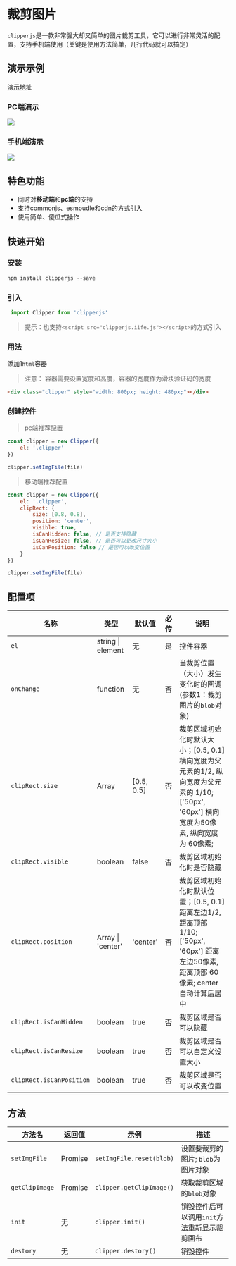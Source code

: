 # 裁剪图片
`clipperjs`是一款非常强大却又简单的图片裁剪工具，它可以进行非常灵活的配置，支持手机端使用（关键是使用方法简单，几行代码就可以搞定）

## 演示示例
[演示地址](http://127.0.0.1:9005/)

### PC端演示

![](./src/assets/images/pc_preview.gif)

### 手机端演示
![](./src/assets/images/mobile_preview.gif)

## 特色功能

* 同时对**移动端**和**pc端**的支持
* 支持commonjs、esmoudle和cdn的方式引入
* 使用简单、傻瓜式操作

## 快速开始
### 安装
```powershell
npm install clipperjs --save
```

### 引入
```js
 import Clipper from 'clipperjs'
```

> 提示：也支持`<script src="clipperjs.iife.js"></script>`的方式引入

### 用法
添加1`html`容器

> 注意： 容器需要设置宽度和高度，容器的宽度作为滑块验证码的宽度

```html
<div class="clipper" style="width: 800px; height: 480px;"></div>
```

### 创建控件
> pc端推荐配置
```js
const clipper = new Clipper({
	el: '.clipper'
})

clipper.setImgFile(file)
```


> 移动端推荐配置
```js
const clipper = new Clipper({
	el: '.clipper',
	clipRect: {
		size: [0.8, 0.8],
		position: 'center',
		visible: true,
		isCanHidden: false, // 是否支持隐藏
		isCanResize: false, // 是否可以更改尺寸大小
		isCanPosition: false // 是否可以改变位置
	}
})

clipper.setImgFile(file)
```

## 配置项

| 名称                     | 类型              | 默认值     | 必传 | 说明                                                         |
| ------------------------ | ----------------- | ---------- | ---- | ------------------------------------------------------------ |
| `el`                     | string \| element | 无         | 是   | 控件容器                                                     |
| `onChange`               | function          | 无         | 否   | 当裁剪位置（大小）发生变化时的回调 (参数1：裁剪图片的`blob`对象) |
| `clipRect.size`          | Array             | [0.5, 0.5] | 否   | 裁剪区域初始化时默认大小；[0.5, 0.1] 横向宽度为父元素的1/2, 纵向宽度为父元素的 1/10; ['50px', '60px'] 横向宽度为50像素, 纵向宽度为 60像素; |
| `clipRect.visible`       | boolean           | false      | 否   | 裁剪区域初始化时是否隐藏                                     |
| `clipRect.position`      | Array \| 'center' | 'center'   | 否   | 裁剪区域初始化时默认位置；[0.5, 0.1] 距离左边1/2, 距离顶部 1/10; ['50px', '60px'] 距离左边50像素, 距离顶部 60像素; center 自动计算后居中 |
| `clipRect.isCanHidden`   | boolean           | true       | 否   | 裁剪区域是否可以隐藏                                         |
| `clipRect.isCanResize`   | boolean           | true       | 否   | 裁剪区域是否可以自定义设置大小                               |
| `clipRect.isCanPosition` | boolean           | true       | 否   | 裁剪区域是否可以改变位置                                     |

## 方法

| 方法名         | 返回值  | 示例                     | 描述                                         |
| -------------- | ------- | ------------------------ | -------------------------------------------- |
| `setImgFile`   | Promise | `setImgFile.reset(blob)` | 设置要裁剪的图片; `blob`为图片对象           |
| `getClipImage` | Promise | `clipper.getClipImage()` | 获取裁剪区域的`blob`对象                     |
| `init`         | 无      | `clipper.init()`         | 销毁控件后可以调用`init`方法重新显示裁剪画布 |
| `destory`      | 无      | `clipper.destory()`      | 销毁控件                                     |

